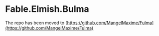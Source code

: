 # Fable.Elmish.Bulma

The repo has been moved to [https://github.com/MangelMaxime/Fulma](https://github.com/MangelMaxime/Fulma)
